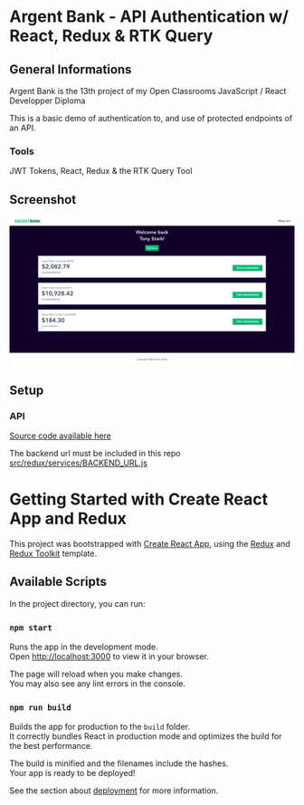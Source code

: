 # Argent Bank - API Authentication w/ React, Redux & RTK Query

## General Informations

Argent Bank is the 13th project of my Open Classrooms JavaScript / React Developper Diploma

This is a basic demo of authentication to, and use of protected endpoints of an API.

### Tools

JWT Tokens, React, Redux & the RTK Query Tool


## Screenshot

![Website Screenshot](src/assets/screen.png "Screenshot")

## Setup

### API

[Source code available here](https://github.com/OpenClassrooms-Student-Center/Project-10-Bank-API/)

The backend url must be included in this repo [src/redux/services/BACKEND_URL.js](src/redux/services/BACKEND_URL.js)

##
# Getting Started with Create React App and Redux

This project was bootstrapped with [Create React App](https://github.com/facebook/create-react-app), using the [Redux](https://redux.js.org/) and [Redux Toolkit](https://redux-toolkit.js.org/) template.

## Available Scripts

In the project directory, you can run:

### `npm start`

Runs the app in the development mode.\
Open [http://localhost:3000](http://localhost:3000) to view it in your browser.

The page will reload when you make changes.\
You may also see any lint errors in the console.

### `npm run build`

Builds the app for production to the `build` folder.\
It correctly bundles React in production mode and optimizes the build for the best performance.

The build is minified and the filenames include the hashes.\
Your app is ready to be deployed!

See the section about [deployment](https://facebook.github.io/create-react-app/docs/deployment) for more information.

